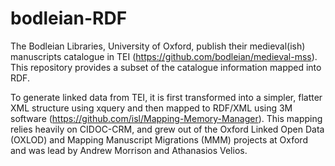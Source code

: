 # bodleian-RDF
The Bodleian Libraries, University of Oxford, publish their medieval(ish) manuscripts catalogue in TEI (https://github.com/bodleian/medieval-mss). This repository provides a subset of the catalogue information mapped into RDF.

To generate linked data from TEI, it is first transformed into a simpler, flatter XML structure using xquery and then mapped to RDF/XML using 3M software (https://github.com/isl/Mapping-Memory-Manager). This mapping relies heavily on CIDOC-CRM, and grew out of the Oxford Linked Open Data (OXLOD) and Mapping Manuscript Migrations (MMM) projects at Oxford and was lead by Andrew Morrison and Athanasios Velios.
